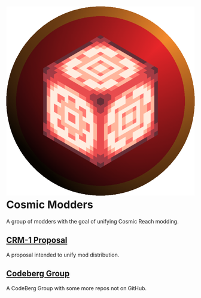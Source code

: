 # ![CRModders Logo](https://github.com/CRModders/.github/blob/main/profile/crmodders.png?raw=true) Cosmic Modders

A group of modders with the goal of unifying Cosmic Reach modding.

## [CRM-1 Proposal](https://github.com/CRModders/CRM-1)
A proposal intended to unify mod distribution.

## [Codeberg Group](https://codeberg.org/CRModders)
A CodeBerg Group with some more repos not on GitHub.


